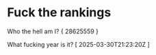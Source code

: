 # Fuck the rankings

Who the hell am I?
{ 28625559 }

What fucking year is it?
[ 2025-03-30T21:23:20Z ]
